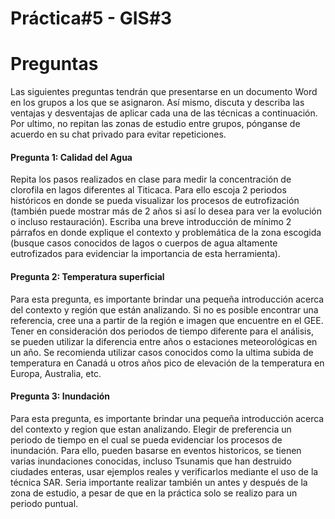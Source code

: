 Práctica\#5 - GIS\#3
================

# Preguntas

Las siguientes preguntas tendrán que presentarse en un documento Word en
los grupos a los que se asignaron. Así mismo, discuta y describa las
ventajas y desventajas de aplicar cada una de las técnicas a
continuación. Por ultimo, no repitan las zonas de estudio entre grupos,
pónganse de acuerdo en su chat privado para evitar repeticiones.

#### Pregunta 1: Calidad del Agua

Repita los pasos realizados en clase para medir la concentración de
clorofila en lagos diferentes al Titicaca. Para ello escoja 2 periodos
históricos en donde se pueda visualizar los procesos de eutrofización
(también puede mostrar más de 2 años si así lo desea para ver la
evolución o incluso restauración). Escriba una breve introducción de
mínimo 2 párrafos en donde explique el contexto y problemática de la
zona escogida (busque casos conocidos de lagos o cuerpos de agua
altamente eutrofizados para evidenciar la importancia de esta
herramienta).

#### Pregunta 2: Temperatura superficial

Para esta pregunta, es importante brindar una pequeña introducción
acerca del contexto y región que están analizando. Si no es posible
encontrar una referencia, cree una a partir de la región e imagen que
encuentre en el GEE. Tener en consideración dos periodos de tiempo
diferente para el análisis, se pueden utilizar la diferencia entre años
o estaciones meteorológicas en un año. Se recomienda utilizar casos
conocidos como la ultima subida de temperatura en Canadá u otros años
pico de elevación de la temperatura en Europa, Australia, etc.

#### Pregunta 3: Inundación

Para esta pregunta, es importante brindar una pequeña introducción
acerca del contexto y region que estan analizando. Elegir de preferencia
un periodo de tiempo en el cual se pueda evidenciar los procesos de
inundación. Para ello, pueden basarse en eventos historicos, se tienen
varias inundaciones conocidas, incluso Tsunamis que han destruido
ciudades enteras, usar ejemplos reales y verificarlos mediante el uso de
la técnica SAR. Seria importante realizar también un antes y después de
la zona de estudio, a pesar de que en la práctica solo se realizo para
un periodo puntual.
